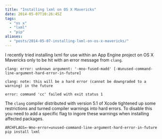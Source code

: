 ```yaml
---
title: "Installing lxml on OS X Mavericks"
date: 2014-05-07T10:26:45Z
tags: 
  - "os x"
  - "lxml"
  - "pip"
aliases:
  - "posts/2014-05-07-installing-lxml-on-os-x-mavericks/"
---
```


I recently tried installing lxml for use within an App Engine project on OS X
Mavericks only to be hit with an error message from `clang`.

<!--more-->

```
clang: error: unknown argument: '-mno-fused-madd' [-Wunused-command-line-argument-hard-error-in-future]

clang: note: this will be a hard error (cannot be downgraded to a warning) in the future

error: command 'cc' failed with exit status 1
```

The `clang` compiler distributed with version 5.1 of Xcode tightened up some
restrictions and turned compiler warnings into hard errors. To disable this you need to
add a specific flag to ingore these warnings when installing affected packages.

```
ARCHFLAGS=-Wno-error=unused-command-line-argument-hard-error-in-future pip install lxml
```
